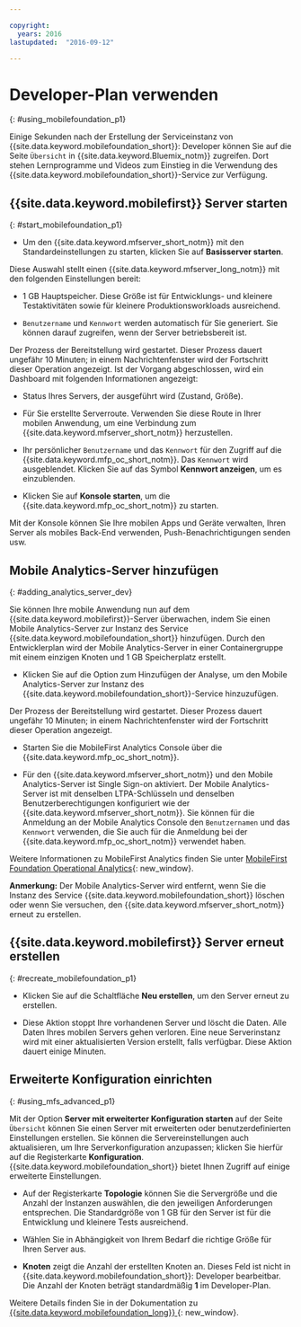```yaml
---

copyright:
  years: 2016
lastupdated:  "2016-09-12"

---
```


#	Developer-Plan verwenden
{: #using_mobilefoundation_p1}

Einige Sekunden nach der Erstellung der Serviceinstanz von {{site.data.keyword.mobilefoundation_short}}: Developer können Sie auf die Seite `Übersicht` in {{site.data.keyword.Bluemix_notm}} zugreifen. Dort stehen Lernprogramme und Videos zum Einstieg in die Verwendung des {{site.data.keyword.mobilefoundation_short}}-Service zur Verfügung.

## {{site.data.keyword.mobilefirst}} Server starten
{: #start_mobilefoundation_p1}
* Um den {{site.data.keyword.mfserver_short_notm}} mit den Standardeinstellungen zu starten, klicken Sie auf **Basisserver starten**.

Diese Auswahl stellt einen {{site.data.keyword.mfserver_long_notm}} mit den folgenden Einstellungen bereit:
*	1 GB Hauptspeicher. Diese Größe ist für Entwicklungs- und kleinere Testaktivitäten sowie für kleinere Produktionsworkloads ausreichend.

*	`Benutzername` und `Kennwort` werden automatisch für Sie generiert. Sie können darauf zugreifen, wenn der Server betriebsbereit ist.

Der Prozess der Bereitstellung wird gestartet. Dieser Prozess dauert ungefähr 10 Minuten; in einem Nachrichtenfenster wird der Fortschritt dieser Operation angezeigt. Ist der Vorgang abgeschlossen, wird ein Dashboard mit folgenden Informationen angezeigt:
*	Status Ihres Servers, der ausgeführt wird (Zustand, Größe).

*	Für Sie erstellte Serverroute. Verwenden Sie diese Route in Ihrer mobilen Anwendung, um eine Verbindung zum {{site.data.keyword.mfserver_short_notm}} herzustellen.

*	Ihr persönlicher `Benutzername` und das `Kennwort` für den Zugriff auf die {{site.data.keyword.mfp_oc_short_notm}}. Das `Kennwort` wird ausgeblendet. Klicken Sie auf das Symbol **Kennwort anzeigen**, um es einzublenden.

*	Klicken Sie auf **Konsole starten**, um die {{site.data.keyword.mfp_oc_short_notm}} zu starten.


<!--This console runs inside the container.--> Mit der Konsole können Sie Ihre mobilen Apps und Geräte verwalten, Ihren Server als mobiles Back-End verwenden, Push-Benachrichtigungen senden usw.

##  Mobile Analytics-Server hinzufügen
{: #adding_analytics_server_dev}

 Sie können Ihre mobile Anwendung nun auf dem {{site.data.keyword.mobilefirst}}-Server überwachen, indem Sie einen Mobile Analytics-Server zur Instanz des Service {{site.data.keyword.mobilefoundation_short}} hinzufügen. Durch den Entwicklerplan wird der Mobile Analytics-Server in einer Containergruppe mit einem einzigen Knoten und 1 GB Speicherplatz erstellt.

* Klicken Sie auf die Option zum Hinzufügen der Analyse, um den Mobile Analytics-Server zur Instanz des {{site.data.keyword.mobilefoundation_short}}-Service hinzuzufügen.

Der Prozess der Bereitstellung wird gestartet. Dieser Prozess dauert ungefähr 10 Minuten; in einem Nachrichtenfenster wird der Fortschritt dieser Operation angezeigt.  

* Starten Sie die MobileFirst Analytics Console über die {{site.data.keyword.mfp_oc_short_notm}}.

* Für den {{site.data.keyword.mfserver_short_notm}} und den Mobile Analytics-Server ist Single Sign-on aktiviert. Der Mobile Analytics-Server ist mit denselben LTPA-Schlüsseln und denselben Benutzerberechtigungen konfiguriert wie der {{site.data.keyword.mfserver_short_notm}}. Sie können für die Anmeldung an der Mobile Analytics Console den `Benutzernamen` und das `Kennwort` verwenden, die Sie auch für die Anmeldung bei der {{site.data.keyword.mfp_oc_short_notm}} verwendet haben.

Weitere Informationen zu MobileFirst Analytics finden Sie unter [MobileFirst Foundation Operational Analytics](https://mobilefirstplatform.ibmcloud.com/tutorials/en/foundation/8.0/analytics/){: new_window}.

**Anmerkung:** Der Mobile Analytics-Server wird entfernt, wenn Sie die Instanz des Service {{site.data.keyword.mobilefoundation_short}} löschen oder wenn Sie versuchen, den {{site.data.keyword.mfserver_short_notm}} erneut zu erstellen.

## {{site.data.keyword.mobilefirst}} Server erneut erstellen
{: #recreate_mobilefoundation_p1}

*	Klicken Sie auf die Schaltfläche **Neu erstellen**, um den Server erneut zu erstellen.

* Diese Aktion stoppt Ihre vorhandenen Server und löscht die Daten. Alle Daten Ihres mobilen Servers gehen verloren. Eine neue Serverinstanz wird mit einer aktualisierten Version erstellt, falls verfügbar. Diese Aktion dauert einige Minuten.

##	Erweiterte Konfiguration einrichten
{: #using_mfs_advanced_p1}

Mit der Option **Server mit erweiterter Konfiguration starten** auf der Seite `Übersicht` können Sie einen Server mit erweiterten oder benutzerdefinierten Einstellungen erstellen. Sie können die Servereinstellungen auch aktualisieren, um Ihre Serverkonfiguration anzupassen; klicken Sie hierfür auf die Registerkarte **Konfiguration**. {{site.data.keyword.mobilefoundation_short}} bietet Ihnen Zugriff auf einige erweiterte Einstellungen.

*	Auf der Registerkarte **Topologie** können Sie die Servergröße und die Anzahl der Instanzen auswählen, die den jeweiligen Anforderungen entsprechen. Die Standardgröße von 1 GB für den Server ist für die Entwicklung und kleinere Tests ausreichend.

  - Wählen Sie in Abhängigkeit von Ihrem Bedarf die richtige Größe für Ihren Server aus.

* **Knoten** zeigt die Anzahl der erstellten Knoten an. Dieses Feld ist nicht in {{site.data.keyword.mobilefoundation_short}}: Developer bearbeitbar. Die Anzahl der Knoten <!--in your {{site.data.keyword.IBM_notm}} container group--> beträgt standardmäßig **1** im Developer-Plan.

Weitere Details finden Sie in der Dokumentation zu [{{site.data.keyword.mobilefoundation_long}} ](https://www.ibm.com/support/knowledgecenter/SSHS8R_8.0.0/wl_welcome.html){: new_window}.
